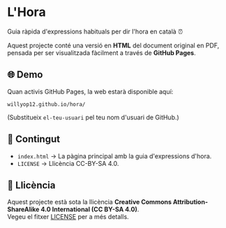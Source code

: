 # L'Hora

Guia ràpida d'expressions habituals per dir l'hora en català ⏰

Aquest projecte conté una versió en **HTML** del document original en PDF, pensada per ser visualitzada fàcilment a través de **GitHub Pages**.

## 🌐 Demo

Quan activis GitHub Pages, la web estarà disponible aquí:

```
willyop12.github.io/hora/
```

(Substitueix `el-teu-usuari` pel teu nom d'usuari de GitHub.)

## 📂 Contingut

- `index.html` → La pàgina principal amb la guia d'expressions d'hora.
- `LICENSE` → Llicència CC-BY-SA 4.0.

## 📜 Llicència

Aquest projecte està sota la llicència **Creative Commons Attribution-ShareAlike 4.0 International (CC BY-SA 4.0)**.  
Vegeu el fitxer [LICENSE](LICENSE) per a més detalls.
